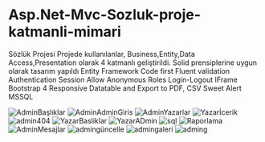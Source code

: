 
# Asp.Net-Mvc-Sozluk-proje-katmanli-mimari
Sözlük Projesi
Projede kullanılanlar,
Business,Entity,Data Access,Presentation olarak 4 katmanlı geliştirildi.
Solid prensiplerine uygun olarak tasarım yapıldı
Entity Framework Code first
Fluent validation
Authentication
Session
Allow Anonymous
Roles
Login-Logout
IFrame
Bootstrap 4 Responsive Datatable and Export to PDF, CSV
Sweet Alert
MSSQL

![AdminBaşlıklar](https://github.com/EfeTolga1/Asp.Net-Mvc-Sozluk-proje-katmanli-mimari/assets/110568053/f818a732-6e12-45ea-a045-00ddea10274d)
![AdminAdminGiris](https://github.com/EfeTolga1/Asp.Net-Mvc-Sozluk-proje-katmanli-mimari/assets/110568053/b48533bc-d2f6-4a32-a0b7-b4b032b9535c)
![AdminYazarlar](https://github.com/EfeTolga1/Asp.Net-Mvc-Sozluk-proje-katmanli-mimari/assets/110568053/184f1f7a-e490-4d87-973c-2dcb7f1620f5)
![Yazarİcerik](https://github.com/EfeTolga1/Asp.Net-Mvc-Sozluk-proje-katmanli-mimari/assets/110568053/56e19802-8060-4971-a165-16e2330ab235)
![admin404](https://github.com/EfeTolga1/Asp.Net-Mvc-Sozluk-proje-katmanli-mimari/assets/110568053/dd21ba3b-6765-4762-a602-17869bee08a6)
![YazarBasliklar](https://github.com/EfeTolga1/Asp.Net-Mvc-Sozluk-proje-katmanli-mimari/assets/110568053/43f6df0c-81d6-496d-a9b8-505d6ccc9122)
![YazarADmin](https://github.com/EfeTolga1/Asp.Net-Mvc-Sozluk-proje-katmanli-mimari/assets/110568053/b31dc737-2c32-44d7-ba2e-d9520726297c)
![sql](https://github.com/EfeTolga1/Asp.Net-Mvc-Sozluk-proje-katmanli-mimari/assets/110568053/e58b8754-5193-4fb1-9106-a9359d033e21)
![Raporlama](https://github.com/EfeTolga1/Asp.Net-Mvc-Sozluk-proje-katmanli-mimari/assets/110568053/96abb302-b4ba-481b-a234-818a33088afa)
![AdminMesajlar](https://github.com/EfeTolga1/Asp.Net-Mvc-Sozluk-proje-katmanli-mimari/assets/110568053/be0b2872-9a0f-4c9b-829a-54eb9404ffa5)
![admingüncelle](https://github.com/EfeTolga1/Asp.Net-Mvc-Sozluk-proje-katmanli-mimari/assets/110568053/faa57af8-458e-413b-87ef-6d95b49c9084)
![admingaleri](https://github.com/EfeTolga1/Asp.Net-Mvc-Sozluk-proje-katmanli-mimari/assets/110568053/308a7ff4-5b33-4a20-bb30-77c9c1c892f8)
![adming](https://github.com/EfeTolga1/Asp.Net-Mvc-Sozluk-proje-katmanli-mimari/assets/110568053/f366e05b-4f1c-4cd7-8334-41c00c77ab71)
